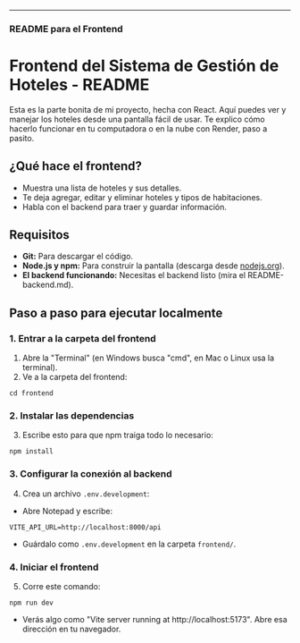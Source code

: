 
---

### README para el Frontend

# Frontend del Sistema de Gestión de Hoteles - README

Esta es la parte bonita de mi proyecto, hecha con React. Aquí puedes ver y manejar los hoteles desde una pantalla fácil de usar. Te explico cómo hacerlo funcionar en tu computadora o en la nube con Render, paso a pasito.

## ¿Qué hace el frontend?
- Muestra una lista de hoteles y sus detalles.
- Te deja agregar, editar y eliminar hoteles y tipos de habitaciones.
- Habla con el backend para traer y guardar información.

## Requisitos
- **Git:** Para descargar el código.
- **Node.js y npm:** Para construir la pantalla (descarga desde [nodejs.org](https://nodejs.org)).
- **El backend funcionando:** Necesitas el backend listo (mira el README-backend.md).

## Paso a paso para ejecutar localmente

### 1. Entrar a la carpeta del frontend
1. Abre la "Terminal" (en Windows busca "cmd", en Mac o Linux usa la terminal).
2. Ve a la carpeta del frontend:
```
cd frontend
```

### 2. Instalar las dependencias
3. Escribe esto para que npm traiga todo lo necesario:
```
npm install
```

### 3. Configurar la conexión al backend
4. Crea un archivo `.env.development`:
- Abre Notepad y escribe:
```
VITE_API_URL=http://localhost:8000/api
```
- Guárdalo como `.env.development` en la carpeta `frontend/`.

### 4. Iniciar el frontend
5. Corre este comando:
```
npm run dev
```
- Verás algo como "Vite server running at http://localhost:5173". Abre esa dirección en tu navegador.
